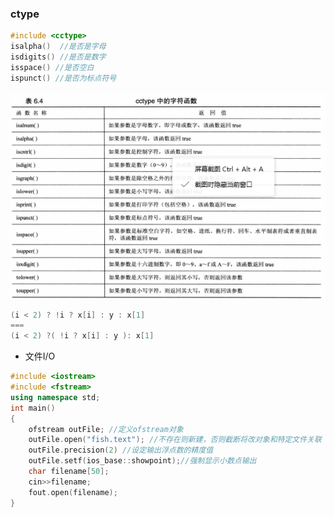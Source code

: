 ### ctype

```cpp
#include <cctype>
isalpha()  //是否是字母
isdigits() //是否是数字
isspace() //是否空白
ispunct() //是否为标点符号
```
![cctype](../image/cctype.png)

```cpp
(i < 2) ? !i ? x[i] : y : x[1]
===
(i < 2) ?( !i ? x[i] : y ): x[1]
```
* 文件I/O

```cpp
#include <iostream>
#include <fstream>
using namespace std;
int main()
{
	ofstream outFile; //定义ofstream对象
	outFile.open("fish.text"); //不存在则新建，否则截断将改对象和特定文件关联
	outFile.precision(2) //设定输出浮点数的精度值
	outFile.setf(ios_base::showpoint);//强制显示小数点输出
	char filename[50];
	cin>>filename;
	fout.open(filename);
}
```
